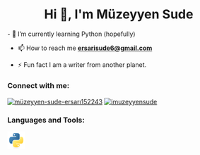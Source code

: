 <h1 align="center">Hi 👋, I'm Müzeyyen Sude</h1>
- 🌱 I’m currently learning Python (hopefully)

- 📫 How to reach me **ersarisude6@gmail.com**

- ⚡ Fun fact I am a writer from another planet.

<h3 align="left">Connect with me:</h3>
<p align="left">
<a href="https://linkedin.com/in/müzeyyen-sude-ersarı152243" target="blank"><img align="center" src="https://raw.githubusercontent.com/rahuldkjain/github-profile-readme-generator/master/src/images/icons/Social/linked-in-alt.svg" alt="müzeyyen-sude-ersarı152243" height="30" width="40" /></a>
<a href="https://instagram.com/imuzeyyensude" target="blank"><img align="center" src="https://raw.githubusercontent.com/rahuldkjain/github-profile-readme-generator/master/src/images/icons/Social/instagram.svg" alt="imuzeyyensude" height="30" width="40" /></a>
</p>

<h3 align="left">Languages and Tools:</h3>
<p align="left"> <a href="https://www.python.org" target="_blank" rel="noreferrer"> <img src="https://raw.githubusercontent.com/devicons/devicon/master/icons/python/python-original.svg" alt="python" width="40" height="40"/> </a> </p>
